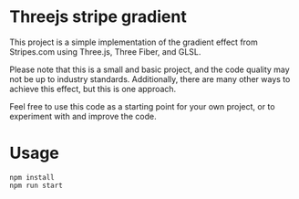 # Threejs stripe gradient
This project is a simple implementation of the gradient effect from Stripes.com using Three.js, Three Fiber, and GLSL.

Please note that this is a small and basic project, and the code quality may not be up to industry standards. Additionally, there are many other ways to achieve this effect, but this is one approach.

Feel free to use this code as a starting point for your own project, or to experiment with and improve the code.

# Usage
```
npm install
npm run start
```
